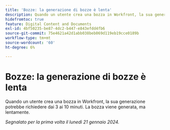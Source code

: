 ```yaml
---
title: 'Bozze: la generazione di bozze è lenta'
description: Quando un utente crea una bozza in Workfront, la sua generazione potrebbe richiedere dai 3 ai 10 minuti. La bozza viene generata, ma lentamente.
hidefromtoc: true
feature: Digital Content and Documents
exl-id: 4bf50235-be87-4dc2-b447-e843efdd4fb6
source-git-commit: 75e4621a42d1abb038beb069d119eb19cce0189b
workflow-type: tm+mt
source-wordcount: '60'
ht-degree: 6%

---
```


# Bozze: la generazione di bozze è lenta

Quando un utente crea una bozza in Workfront, la sua generazione potrebbe richiedere dai 3 ai 10 minuti. La bozza viene generata, ma lentamente.

_Segnalato per la prima volta il lunedì 21 gennaio 2024._


